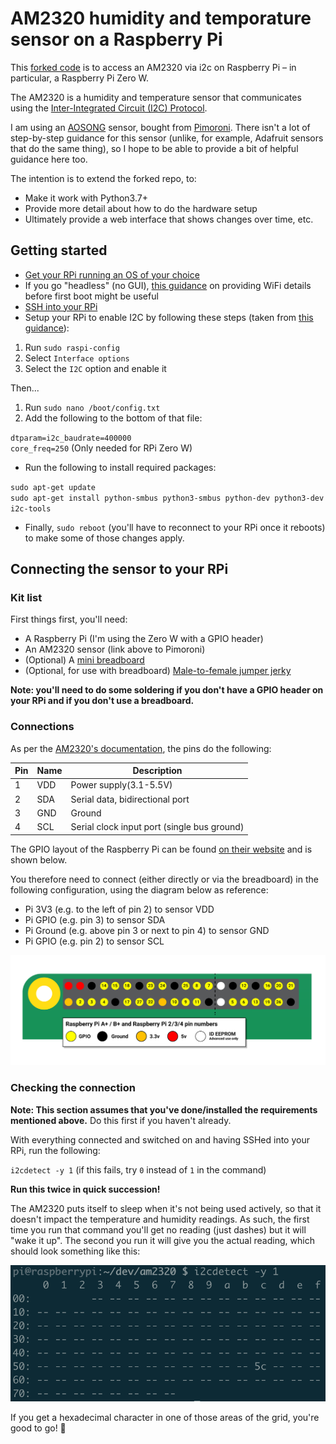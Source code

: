 # AM2320 humidity and temporature sensor on a Raspberry Pi

This [forked code](https://github.com/Gozem/am2320) is to access an AM2320 via i2c on Raspberry Pi – in particular, a Raspberry Pi Zero W. 

The AM2320 is a humidity and temperature sensor that communicates using the [Inter-Integrated Circuit (I2C) Protocol](https://learn.sparkfun.com/tutorials/i2c). 

I am using an [AOSONG](https://akizukidenshi.com/download/ds/aosong/AM2320.pdf) sensor, bought from [Pimoroni](https://shop.pimoroni.com/products/digital-temperature-and-humidity-sensor). There isn't a lot of step-by-step guidance for this sensor (unlike, for example, Adafruit sensors that do the same thing), so I hope to be able to provide a bit of helpful guidance here too. 

The intention is to extend the forked repo, to:

- Make it work with Python3.7+
- Provide more detail about how to do the hardware setup
- Ultimately provide a web interface that shows changes over time, etc.

## Getting started

- [Get your RPi running an OS of your choice](https://www.raspberrypi.org/documentation/raspbian/)
- If you go "headless" (no GUI), [this guidance](https://www.raspberrypi.org/documentation/configuration/wireless/wireless-cli.md) on providing WiFi details before first boot might be useful
- [SSH into your RPi](https://www.raspberrypi.org/documentation/remote-access/ssh/)
- Setup your RPi to enable I2C by following these steps (taken from [this guidance](https://www.abelectronics.co.uk/kb/article/1/i2c-part-2---enabling-i-c-on-the-raspberry-pi)):

1. Run `sudo raspi-config`
2. Select `Interface options`
3. Select the `I2C` option and enable it

Then...

1. Run `sudo nano /boot/config.txt`
2. Add the following to the bottom of that file:

`dtparam=i2c_baudrate=400000` <br />
`core_freq=250` (Only needed for RPi Zero W)

- Run the following to install required packages:

`sudo apt-get update` <br />
`sudo apt-get install python-smbus python3-smbus python-dev python3-dev i2c-tools`

- Finally, `sudo reboot` (you'll have to reconnect to your RPi once it reboots) to make some of those changes apply.

## Connecting the sensor to your RPi

### Kit list

First things first, you'll need:

- A Raspberry Pi (I'm using the Zero W with a GPIO header)
- An AM2320 sensor (link above to Pimoroni)
- (Optional) A [mini breadboard](https://shop.pimoroni.com/products/colourful-mini-breadboard?variant=264820336)
- (Optional, for use with breadboard) [Male-to-female jumper jerky](https://shop.pimoroni.com/products/jumper-jerky-junior?variant=1076482177)

**Note: you'll need to do some soldering if you don't have a GPIO header on your RPi and if you don't use a breadboard.**

### Connections

As per the [AM2320's documentation](https://akizukidenshi.com/download/ds/aosong/AM2320.pdf), the pins do the following:

| Pin | Name | Description |
| --- | ---- | ----------- |
| 1 | VDD | Power supply(3.1-5.5V) |
| 2 | SDA | Serial data, bidirectional port |
| 3 | GND | Ground |
| 4 | SCL | Serial clock input port (single bus ground) |

The GPIO layout of the Raspberry Pi can be found [on their website](https://www.raspberrypi.org/documentation/usage/gpio/) and is shown below. 

You therefore need to connect (either directly or via the breadboard) in the following configuration, using the diagram below as reference: 

- Pi 3V3 (e.g. to the left of pin 2) to sensor VDD
- Pi GPIO (e.g. pin 3) to sensor SDA
- Pi Ground (e.g. above pin 3 or next to pin 4) to sensor GND
- Pi GPIO (e.g. pin 2) to sensor SCL

![GPIO diagram](assets/GPIO.png)

### Checking the connection

**Note: This section assumes that you've done/installed the requirements mentioned above.** Do this first if you haven't already. 

With everything connected and switched on and having SSHed into your RPi, run the following:

`i2cdetect -y 1` (if this fails, try `0` instead of `1` in the command)

**Run this twice in quick succession!**

The AM2320 puts itself to sleep when it's not being used actively, so that it doesn't impact the temperature and humidity readings. As such, the first time you run that command you'll get no reading (just dashes) but it will "wake it up". The second you run it will give you the actual reading, which should look something like this: 

![i2cdetect output](assets/i2cdetect.png)

If you get a hexadecimal character in one of those areas of the grid, you're good to go! :tada:
